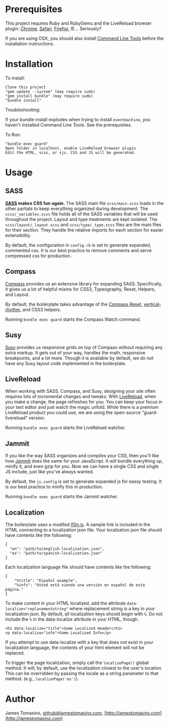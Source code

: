 Prerequisites
=============

This project requires Ruby and RubyGems and the LiveReload browser plugin: [Chrome](https://chrome.google.com/webstore/detail/jnihajbhpnppcggbcgedagnkighmdlei), [Safari](https://github.com/downloads/mockko/livereload/LiveReload-1.6.2.safariextz), [Firefox](https://addons.mozilla.org/firefox/addon/livereload/), IE... Seriously?

If you are using OSX, you should also install [Command Line Tools](http://stackoverflow.com/questions/9329243/xcode-4-4-command-line-tools) before the installation instructions.

Installation
============

To install:

	Clone this project
    "gem update --system" (may require sudo)
	"gem install bundle" (may require sudo)
	"bundle install"

Troubleshooting:

If your bundle install explodes when trying to install `eventmachine`, you haven't installed Command Line Tools. See the prerequisites.

To Run:

	"bundle exec guard"
	Open folder in localhost, enable LiveReload browser plugin
	Edit the HTML, scss, or sjs. CSS and JS will be generated.


Usage
============

## SASS ##

**[SASS](http://SASS-lang.com/) makes CSS fun again.** The SASS main file `scss/main.scss` loads in the other partials to keep everything organized during development. The `scss/_variables.scss` file holds all of the SASS variables that will be used throughout the project. Layout and type treatments are kept isolated. The `scss/layout/_layout.scss` and `scss/type/_type.scss` files are the main files for their section. They handle the relative imports for each section for easier extensibility.

By default, the configuration in `config.rb` is set to generate expanded, commented css. It is our best practice to remove comments and serve compressed css for production.

## Compass ##

[Compass](http://compass-style.org/) provides us an extensive library for expanding SASS. Specifically, it gives us a lot of helpful mixins for CSS3, Typeography, Reset, Helpers, and Layout.

By default, the boilerplate takes advantage of the [Compass Reset](http://compass-style.org/reference/compass/reset/), [vertical-rhythm](http://compass-style.org/reference/compass/typography/vertical_rhythm/), and CSS3 helpers.

Running `bundle exec guard` starts the Compass Watch command.

## Susy ##

[Susy](http://susy.oddbird.net/) provides us responsive grids on top of Compass without requiring any extra markup. It gets out of your way, handles the math, responsive breakpoints, and a lot more. Though it is available by default, we do not have any Susy layout code implemented in the boilerplate.

## LiveReload ##

When working with SASS, Compass, and Susy, designing your site often requires lots of incremental changes and tweaks. With [LiveReload](https://github.com/guard/guard-livereload), when you make a change, the page refreshes for you. You can keep your focus in your text editor and just watch the magic unfold. While there is a premium LiveReload product you could use, we are using the open-source "guard-livereload" version.

Running `bundle exec guard` starts the LiveReload watcher.

## Jammit ##

If you like the way SASS organizes and compiles your CSS, then you'll like how [Jammit](http://documentcloud.github.com/jammit/) does the same for your JavaScript. It will bundle everything up, minify it, and even gzip for you. Now we can have a single CSS and single JS include, just like you've always wanted.

By default, the `js.config` is set to generate expanded js for eassy testing. It is our best practice to minify this in production. 

Running `bundle exec guard` starts the Jammit watcher.

## Localization ##

The boilerplate uses a modifed [l10n.js](https://github.com/eligrey/l10n.js/). A sample link is included in the HTML connecting to a localization json file. Your localzation json file should have contents like the following:

    {
      "en": "path/to/english-localization.json",
      "es": "path/to/spanish-localization.json"
    }

Each localization language file should have contents like the following:

    {
        "%title": "Español example",
        "%info": "Usted está viendo una versión en español de esta página."
    }

To make content in your HTML localized, add the attribute `data-localize="replacementstring"` where replacement string is a key in your localization json. By default, all localization keys should begin with `%`. Do not include the `%` in the data-localize attribute in your HTML, though.

    <h1 data-localize="title">Some Localized Header</h1>
    <p data-localize="info">Some Localized Info</p>

If you attempt to use data-localize with a key that does not exist in your localization language, the contents of your html element will not be replaced.

To trigger the page localization, simply call the `localizePage()` global method. It will, by default, use the localization closest to the user's location. This can be overridden by passing the locale as a string parameter to that method. (e.g., `localizePage('es')`).


Author
======

James Tomasino, github@jamestomasino.com, [http://jamestomasino.com](http://jamestomasino.com)

